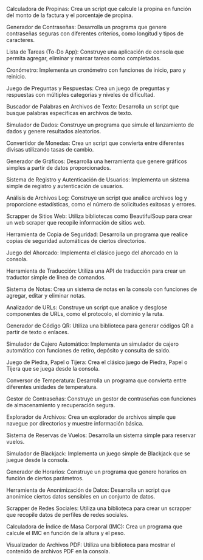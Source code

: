 Calculadora de Propinas: Crea un script que calcule la propina en función del monto de la factura y el porcentaje de propina.

Generador de Contraseñas: Desarrolla un programa que genere contraseñas seguras con diferentes criterios, como longitud y tipos de caracteres.

Lista de Tareas (To-Do App): Construye una aplicación de consola que permita agregar, eliminar y marcar tareas como completadas.

Cronómetro: Implementa un cronómetro con funciones de inicio, paro y reinicio.

Juego de Preguntas y Respuestas: Crea un juego de preguntas y respuestas con múltiples categorías y niveles de dificultad.

Buscador de Palabras en Archivos de Texto: Desarrolla un script que busque palabras específicas en archivos de texto.

Simulador de Dados: Construye un programa que simule el lanzamiento de dados y genere resultados aleatorios.

Convertidor de Monedas: Crea un script que convierta entre diferentes divisas utilizando tasas de cambio.

Generador de Gráficos: Desarrolla una herramienta que genere gráficos simples a partir de datos proporcionados.

Sistema de Registro y Autenticación de Usuarios: Implementa un sistema simple de registro y autenticación de usuarios.

Análisis de Archivos Log: Construye un script que analice archivos log y proporcione estadísticas, como el número de solicitudes exitosas y errores.

Scrapper de Sitios Web: Utiliza bibliotecas como BeautifulSoup para crear un web scraper que recopile información de sitios web.

Herramienta de Copia de Seguridad: Desarrolla un programa que realice copias de seguridad automáticas de ciertos directorios.

Juego del Ahorcado: Implementa el clásico juego del ahorcado en la consola.

Herramienta de Traducción: Utiliza una API de traducción para crear un traductor simple de línea de comandos.

Sistema de Notas: Crea un sistema de notas en la consola con funciones de agregar, editar y eliminar notas.

Analizador de URLs: Construye un script que analice y desglose componentes de URLs, como el protocolo, el dominio y la ruta.

Generador de Código QR: Utiliza una biblioteca para generar códigos QR a partir de texto o enlaces.

Simulador de Cajero Automático: Implementa un simulador de cajero automático con funciones de retiro, depósito y consulta de saldo.

Juego de Piedra, Papel o Tijera: Crea el clásico juego de Piedra, Papel o Tijera que se juega desde la consola.

Conversor de Temperatura: Desarrolla un programa que convierta entre diferentes unidades de temperatura.

Gestor de Contraseñas: Construye un gestor de contraseñas con funciones de almacenamiento y recuperación segura.

Explorador de Archivos: Crea un explorador de archivos simple que navegue por directorios y muestre información básica.

Sistema de Reservas de Vuelos: Desarrolla un sistema simple para reservar vuelos.

Simulador de Blackjack: Implementa un juego simple de Blackjack que se juegue desde la consola.

Generador de Horarios: Construye un programa que genere horarios en función de ciertos parámetros.

Herramienta de Anonimización de Datos: Desarrolla un script que anonimice ciertos datos sensibles en un conjunto de datos.

Scrapper de Redes Sociales: Utiliza una biblioteca para crear un scrapper que recopile datos de perfiles de redes sociales.

Calculadora de Índice de Masa Corporal (IMC): Crea un programa que calcule el IMC en función de la altura y el peso.

Visualizador de Archivos PDF: Utiliza una biblioteca para mostrar el contenido de archivos PDF en la consola.